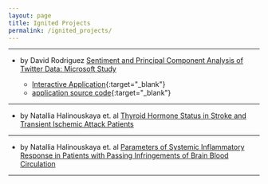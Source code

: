```yaml
---
layout: page
title: Ignited Projects
permalink: /ignited_projects/
---
```


---
* by David Rodriguez
[Sentiment and Principal Component Analysis of Twitter Data: Microsoft Study](/ignited_projects/2016-04__David_Rodriguez/microsoft_analysis/)   


    * [Interactive Application](https://dr-rodriguez.shinyapps.io/twitter_analysis/){:target="_blank"}
    * [application source code](https://github.com/dr-rodriguez/Twitter-Analysis-Shiny-App){:target="_blank"}

---       

* by Natallia Halinouskaya et. al 
[Thyroid Hormone Status in Stroke and Transient Ischemic Attack Patients](/ignited_projects/2016__Natallia_Halinouskaya/thyroid_hormone_status/thyroid_hormone_status/)   

    
---       

* by Natallia Halinouskaya et. al
[Parameters of Systemic Inflammatory Response in Patients with Passing Infringements of Brain Blood Circulation](/ignited_projects/2016__Natallia_Halinouskaya/param_of_systemic_infl_response/param_of_systemic_infl_response/)   

---

        